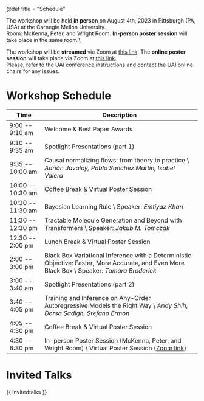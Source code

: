 @def title = "Schedule"

The workshop will be held **in person** on August 4th, 2023 in Pittsburgh (PA, USA) at the Carnegie Mellon University.\
Room: McKenna, Peter, and Wright Room. **In-person poster session** will take place in the same room.\\


The workshop will be **streamed** via Zoom at [this link](https://tinyurl.com/UAI23MPW). The **online poster session** will take place via Zoom at [this link](https://tinyurl.com/UAI23-TPM).\
Please, refer to the UAI conference instructions and contact the UAI online chairs for any issues.

# Workshop Schedule

| Time | Description |
|-----------|-----------|
| 9:00 -- 9:10 am | Welcome & Best Paper Awards | 
| 9:10 -- 9:35 am | Spotlight Presentations (part 1) |
| 9:35 -- 10:00 am | Causal normalizing flows: from theory to practice \\ _Adrián Javaloy, Pablo Sanchez Martin, Isabel Valera_ |
| 10:00 -- 10:30 am | Coffee Break & Virtual Poster Session |
| 10:30 -- 11:30 am | Bayesian Learning Rule \\ Speaker: _Emtiyaz Khan_ |
| 11:30 -- 12:30 pm | Tractable Molecule Generation and Beyond with Transformers \\ Speaker: _Jakub M. Tomczak_ |
| 12:30 -- 2:00 pm | Lunch Break & Virtual Poster Session |
| 2:00 -- 3:00 pm | Black Box Variational Inference with a Deterministic Objective: Faster, More Accurate, and Even More Black Box \\ Speaker: _Tamara Broderick_ |
| 3:00 -- 3:40 am | Spotlight Presentations (part 2) |
| 3:40 -- 4:05 pm | Training and Inference on Any-Order Autoregressive Models the Right Way \\ _Andy Shih, Dorsa Sadigh, Stefano Ermon_ |
| 4:05 -- 4:30 pm | Coffee Break & Virtual Poster Session |
| 4:30 -- 6:30 pm | In-person Poster Session (McKenna, Peter, and Wright Room) \\ Virtual Poster Session ([Zoom link](https://tinyurl.com/UAI23-TPM)) |


# Invited Talks

{{ invitedtalks }}

